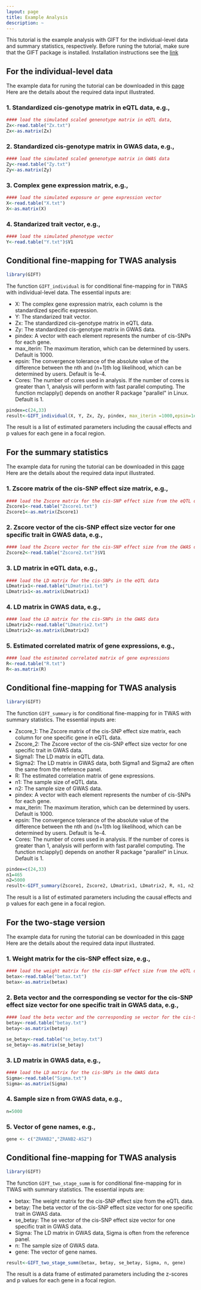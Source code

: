 ```yaml
---
layout: page
title: Example Analysis
description: ~
---
```

This tutorial is the example analysis with GIFT for the individual-level data and summary statistics, respectively. Before runing the tutorial, make sure that the GIFT package is installed. Installation instructions see the [link](https://yuanzhongshang.github.io/GIFT/documentation/02_installation.html)

## For the individual-level data
The example data for runing the tutorial can be downloaded in this [page](https://yuanzhongshang.github.io/GIFT/documentation/03_data.html)
Here are the details about the required data input illustrated. 
### 1. Standardized cis-genotype matrix in eQTL data, e.g.,
```r
#### load the simulated scaled genenotype matrix in eQTL data,
Zx<-read.table("Zx.txt")
Zx<-as.matrix(Zx)
```

### 2. Standardized cis-genotype matrix in GWAS data,  e.g.,
```r
#### load the simulated scaled genenotype matrix in GWAS data
Zy<-read.table("Zy.txt")
Zy<-as.matrix(Zy)
```

### 3. Complex gene expression matrix,  e.g.,
```r
#### load the simulated exposure or gene expression vector
X<-read.table("X.txt")
X<-as.matrix(X)
```

### 4. Standarized trait vector,  e.g.,
```r
#### load the simulated phenotype vector
Y<-read.table("Y.txt")$V1
```

## Conditional fine-mapping for TWAS analysis
```r
library(GIFT)
``` 
The function `GIFT_individual` is for conditional fine-mapping for in TWAS with individual-level data. The essential inputs are:
- X: The complex gene expression matrix, each column is the standardized specific expression. 
- Y: The standarized trait vector.
- Zx: The standardized cis-genotype matrix in eQTL data.
- Zy: The standardized cis-genotype matrix in GWAS data.
- pindex: A vector with each element represents the number of cis-SNPs for each gene.
- max_iterin: The maximum iteration, which can be determined by users. Default is 1000. 
- epsin: The convergence tolerance of the absolute value of the difference between the nth and (n+1)th log likelihood, which can be determined by users. Default is 1e-4. 
- Cores: The number of cores used in analysis. If the number of cores is greater than 1, analysis will perform with fast parallel computing. The function mclapply() depends on another R package "parallel" in Linux. Default is 1.

```r
pindex=c(24,33)
result<-GIFT_individual(X, Y, Zx, Zy, pindex, max_iterin =1000,epsin=1e-4,Cores=1)
```
The result is a list of estimated parameters including the causal effects and p values for each gene in a focal region. 

## For the summary statistics
The example data for runing the tutorial can be downloaded in this [page](https://yuanzhongshang.github.io/GIFT/documentation/03_data.html)
Here are the details about the required data input illustrated. 
### 1. Zscore matrix of the cis-SNP effect size matrix, e.g.,
```r
#### load the Zscore matrix for the cis-SNP effect size from the eQTL data
Zscore1<-read.table("Zscore1.txt")
Zscore1<-as.matrix(Zscore1)
```

### 2. Zscore vector of the cis-SNP effect size vector for one specific trait in GWAS data,  e.g.,
```r
#### load the Zscore vector for the cis-SNP effect size from the GWAS data
Zscore2<-read.table("Zscore2.txt")$V1
```

### 3. LD matrix in eQTL data,  e.g.,
```r
#### load the LD matrix for the cis-SNPs in the eQTL data
LDmatrix1<-read.table("LDmatrix1.txt")
LDmatrix1<-as.matrix(LDmatrix1)
```

### 4. LD matrix in GWAS data,  e.g.,
```r
#### load the LD matrix for the cis-SNPs in the GWAS data
LDmatrix2<-read.table("LDmatrix2.txt")
LDmatrix2<-as.matrix(LDmatrix2)
```
### 5. Estimated correlated matrix of gene expressions,  e.g.,
```r
#### load the estimated correlated matrix of gene expressions
R<-read.table("R.txt")
R<-as.matrix(R)
``` 

## Conditional fine-mapping for TWAS analysis
```r
library(GIFT)
``` 
The function `GIFT_summary` is for conditional fine-mapping for in TWAS with summary statistics. The essential inputs are:
- Zscore_1: The Zscore matrix of the cis-SNP effect size matrix, each column for one specific gene in eQTL data.
- Zscore_2: The Zscore vector of the cis-SNP effect size vector for one specific trait in GWAS data.
- Sigma1: The LD matrix in eQTL data.
- Sigma2: The LD matrix in GWAS data, both Sigma1 and Sigma2 are often the same from the reference panel.
- R: The estimated correlation matrix of gene expressions.
- n1: The sample size of eQTL data.
- n2: The sample size of GWAS data.
- pindex: A vector with each element represents the number of cis-SNPs for each gene.
- max_iterin: The maximum iteration, which can be determined by users. Default is 1000. 
- epsin: The convergence tolerance of the absolute value of the difference between the nth and (n+1)th log likelihood, which can be determined by users. Default is 1e-4. 
- Cores: The number of cores used in analysis. If the number of cores is greater than 1, analysis will perform with fast parallel computing. The function mclapply() depends on another R package "parallel" in Linux. Default is 1.

```r
pindex=c(24,33)
n1=465
n2=5000
result<-GIFT_summary(Zscore1, Zscore2, LDmatrix1, LDmatrix2, R, n1, n2, pindex, max_iterin =1000,epsin=1e-4, Cores=1)

```
The result is a list of estimated parameters including the causal effects and p values for each gene in a focal region. 

## For the two-stage version
The example data for runing the tutorial can be downloaded in this [page](https://yuanzhongshang.github.io/GIFT/documentation/03_data.html)
Here are the details about the required data input illustrated. 
### 1. Weight matrix for the cis-SNP effect size, e.g.,
```r
#### load the weight matrix for the cis-SNP effect size from the eQTL data
betax<-read.table("betax.txt")
betax<-as.matrix(betax)
```

### 2. Beta vector and the corresponding se vector for the cis-SNP effect size vector for one specific trait in GWAS data,  e.g.,
```r
#### load the beta vector and the corresponding se vector for the cis-SNP effect size from the GWAS data
betay<-read.table("betay.txt")
betay<-as.matrix(betay)

se_betay<-read.table("se_betay.txt")
se_betay<-as.matrix(se_betay)
```

### 3. LD matrix in GWAS data,  e.g.,
```r
#### load the LD matrix for the cis-SNPs in the GWAS data
Sigma<-read.table("Sigma.txt")
Sigma<-as.matrix(Sigma)
```
### 4. Sample size n from GWAS data,  e.g.,
```r
n=5000
``` 
### 5. Vector of gene names,  e.g.,
```r
gene <- c("ZRANB2","ZRANB2-AS2")
``` 
## Conditional fine-mapping for TWAS analysis
```r
library(GIFT)
``` 
The function `GIFT_two_stage_summ` is for conditional fine-mapping for in TWAS with summary statistics. The essential inputs are:
- betax: The weight matrix for the cis-SNP effect size from the eQTL data.
- betay: The beta vector of the cis-SNP effect size vector for one specific trait in GWAS data.
- se_betay: The se vector of the cis-SNP effect size vector for one specific trait in GWAS data.
- Sigma: The LD matrix in GWAS data, Sigma is often from the reference panel.
- n: The sample size of GWAS data.
- gene: The vector of gene names.

```r
result<-GIFT_two_stage_summ(betax, betay, se_betay, Sigma, n, gene)
```
The result is a data frame of estimated parameters including the z-scores and p values for each gene in a focal region. 
